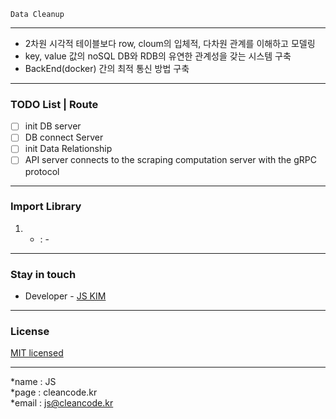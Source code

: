 ```
Data Cleanup
```

---
- 2차원 시각적 테이블보다 row, cloum의 입체적, 다차원 관계를 이해하고 모델링
- key, value 값의 noSQL DB와 RDB의 유연한 관계성을 갖는 시스템 구축
- BackEnd(docker) 간의 최적 통신 방법 구축

---
### TODO List | Route
- [ ] init DB server
- [ ] DB connect Server
- [ ] init Data Relationship
- [ ] API server connects to the scraping computation server with the gRPC protocol

---
### Import Library
1. - : -

---
### Stay in touch
- Developer - [JS KIM](https://cleancode.kr)

---
### License
[MIT licensed](LICENSE)

---
*name : JS  
*page : cleancode.kr    
*email : js@cleancode.kr